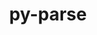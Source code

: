 ---
title: "py-parse"
layout: cache
categories: [package, v0.19]
meta: {"versions": ["1.18.0"], "compilers": ["gcc@=11.1.0", "gcc@=7.5.0", "oneapi@=2022.1.0"], "oss": ["ubuntu18.04", "ubuntu20.04"], "platforms": ["linux"], "targets": ["x86_64"], "stacks": ["e4s", "e4s-oneapi", "radiuss"], "num_specs": 3, "num_specs_by_stack": {"radiuss": 1, "e4s": 1, "e4s-oneapi": 1}}
spec_details: [{"hash": "zg3nsfc7uvgdrfbusbuafstwlp52lme2", "compiler": "gcc@=7.5.0", "versions": ["1.18.0"], "os": "ubuntu18.04", "platform": "linux", "target": "x86_64", "variants": ["build_system=python_pip"], "stacks": ["radiuss"], "size": "-", "tarball": "https://binaries.spack.io/releases/v0.19/build_cache/linux-ubuntu18.04-x86_64/gcc-7.5.0/py-parse-1.18.0/linux-ubuntu18.04-x86_64-gcc-7.5.0-py-parse-1.18.0-zg3nsfc7uvgdrfbusbuafstwlp52lme2.spack"}, {"hash": "nw46cmanh5dy34qgxaneofsx3lhisl5c", "compiler": "gcc@=11.1.0", "versions": ["1.18.0"], "os": "ubuntu20.04", "platform": "linux", "target": "x86_64", "variants": ["build_system=python_pip"], "stacks": ["e4s"], "size": "-", "tarball": "https://binaries.spack.io/releases/v0.19/build_cache/linux-ubuntu20.04-x86_64/gcc-11.1.0/py-parse-1.18.0/linux-ubuntu20.04-x86_64-gcc-11.1.0-py-parse-1.18.0-nw46cmanh5dy34qgxaneofsx3lhisl5c.spack"}, {"hash": "53gfcljr24ulxrznujqd5yajhrsdml3r", "compiler": "oneapi@=2022.1.0", "versions": ["1.18.0"], "os": "ubuntu20.04", "platform": "linux", "target": "x86_64", "variants": ["build_system=python_pip"], "stacks": ["e4s-oneapi"], "size": "-", "tarball": "https://binaries.spack.io/releases/v0.19/build_cache/linux-ubuntu20.04-x86_64/oneapi-2022.1.0/py-parse-1.18.0/linux-ubuntu20.04-x86_64-oneapi-2022.1.0-py-parse-1.18.0-53gfcljr24ulxrznujqd5yajhrsdml3r.spack"}]
---